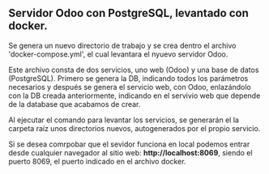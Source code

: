 ## Servidor Odoo con PostgreSQL, levantado con docker.

Se genera un nuevo directorio de trabajo y se crea dentro el archivo 'docker-compose.yml', el cual levantara el nyuevo servidor Odoo.

Este archivo consta de dos servicios, uno web (Odoo) y una base de datos (PostgreSQL). Primero se genera la DB, indicando todos los parámetros necesarios y después se genera el servicio web, con Odoo, enlazándolo con la DB creada anteriormente, indicando en el servivio web que depende de la database que acabamos de crear.

Al ejecutar el comando para levantar los servicios, se generarán el la carpeta raíz unos directorios nuevos, autogenerados por el propio servicio.

Si se desea comrpobar que el sevidor funciona en local podemos entrar desde cualquier navegador al sitio web: **http://localhost:8069**, siendo el puerto 8069, el puerto indicado en el archivo docker.